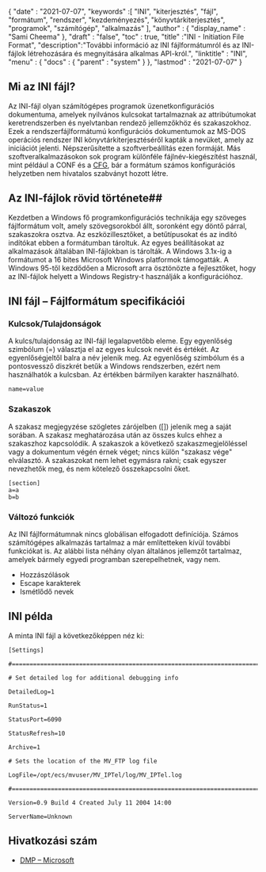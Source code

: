 {
  "date" : "2021-07-07",
  "keywords" :[ "INI", "kiterjesztés", "fájl", "formátum", "rendszer", "kezdeményezés", "könyvtárkiterjesztés", "programok", "számítógép", "alkalmazás" ],
  "author" : {
    "display_name" : "Sami Cheema"
},
  "draft" : "false",
  "toc" : true,
  "title" :"INI - Initiation File Format",
  "description":"További információ az INI fájlformátumról és az INI-fájlok létrehozására és megnyitására alkalmas API-król.",
  "linktitle" : "INI",
  "menu" : {
    "docs" : {
      "parent" : "system"
}
},
  "lastmod" : "2021-07-07"
}

## Mi az INI fájl? ##

Az INI-fájl olyan számítógépes programok üzenetkonfigurációs dokumentuma, amelyek nyilvános kulcsokat tartalmaznak az attribútumokat keretrendszerben és nyelvtanban rendező jellemzőkhöz és szakaszokhoz. Ezek a rendszerfájlformátumú konfigurációs dokumentumok az MS-DOS operációs rendszer INI könyvtárkiterjesztéséről kapták a nevüket, amely az iniciációt jelenti. Népszerűsítette a szoftverbeállítás ezen formáját. Más szoftveralkalmazásokon sok program különféle fájlnév-kiegészítést használ, mint például a CONF és a [CFG](/hu/system/cfg/), bár a formátum számos konfigurációs helyzetben nem hivatalos szabványt hozott létre.

## Az INI-fájlok rövid története##

Kezdetben a Windows fő programkonfigurációs technikája egy szöveges fájlformátum volt, amely szövegsorokból állt, soronként egy döntő párral, szakaszokra osztva. Az eszközillesztőket, a betűtípusokat és az indító indítókat ebben a formátumban tároltuk. Az egyes beállításokat az alkalmazások általában INI-fájlokban is tárolták.
A Windows 3.1x-ig a formátumot a 16 bites Microsoft Windows platformok támogatták. A Windows 95-től kezdődően a Microsoft arra ösztönözte a fejlesztőket, hogy az INI-fájlok helyett a Windows Registry-t használják a konfigurációhoz.

## INI fájl – Fájlformátum specifikációi

### Kulcsok/Tulajdonságok ###

A kulcs/tulajdonság az INI-fájl legalapvetőbb eleme. Egy egyenlőség szimbólum (=) választja el az egyes kulcsok nevét és értékét. Az egyenlőségjeltől balra a név jelenik meg. Az egyenlőség szimbólum és a pontosvessző diszkrét betűk a Windows rendszerben, ezért nem használhatók a kulcsban. Az értékben bármilyen karakter használható.

```
name=value
```

### Szakaszok ###

A szakasz megjegyzése szögletes zárójelben ([]) jelenik meg a saját sorában. A szakasz meghatározása után az összes kulcs ehhez a szakaszhoz kapcsolódik. A szakaszok a következő szakaszmegjelöléssel vagy a dokumentum végén érnek véget; nincs külön "szakasz vége" elválasztó. A szakaszokat nem lehet egymásra rakni; csak egyszer nevezhetők meg, és nem kötelező összekapcsolni őket.

```
[section]
a=a
b=b
```

### Változó funkciók ###

Az INI fájlformátumnak nincs globálisan elfogadott definíciója. Számos számítógépes alkalmazás tartalmaz a már említetteken kívül további funkciókat is. Az alábbi lista néhány olyan általános jellemzőt tartalmaz, amelyek bármely egyedi programban szerepelhetnek, vagy nem.

* Hozzászólások
* Escape karakterek
* Ismétlődő nevek


## INI példa ##

A minta INI fájl a következőképpen néz ki:

```
[Settings]
 
#======================================================================
 
# Set detailed log for additional debugging info
 
DetailedLog=1
 
RunStatus=1
 
StatusPort=6090
 
StatusRefresh=10
 
Archive=1
 
# Sets the location of the MV_FTP log file
 
LogFile=/opt/ecs/mvuser/MV_IPTel/log/MV_IPTel.log
 
#======================================================================
 
Version=0.9 Build 4 Created July 11 2004 14:00
 
ServerName=Unknown

```

## Hivatkozási szám

* [DMP – Microsoft](https://learn.microsoft.com/en-us/troubleshoot/windows-client/performance/read-small-memory-dump-file)

